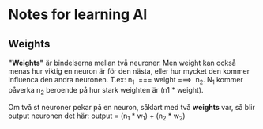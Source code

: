 # Notes for learning AI


## Weights
**"Weights"** är bindelserna mellan två neuroner. Men weight kan också menas hur viktig en neuron är för den nästa, eller hur mycket den kommer influenca den andra neuronen. T.ex: n<sub>1</sub> &nbsp;=== weight ===>&nbsp; n<sub>2</sub>. N<sub>1</sub> kommer påverka n<sub>2</sub> beroende på hur stark weighten är (n1 * weight).

Om två st neuroner pekar på en neuron, såklart med två **weights** var, så blir output neuronen det här: output = (n<sub>1</sub> * w<sub>1</sub>) + (n<sub>2</sub> * w<sub>2</sub>)
